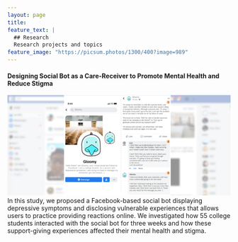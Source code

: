 ```yaml
---
layout: page
title: 
feature_text: |
  ## Research
  Research projects and topics
feature_image: "https://picsum.photos/1300/400?image=989"
---
```


#### Designing Social Bot as a Care-Receiver to Promote Mental Health and Reduce Stigma
![My helpful screenshot](/assets/gloomy-01.png)
In this study, we proposed a Facebook-based social bot displaying depressive symptoms and disclosing vulnerable experiences that allows users to practice providing reactions online. We investigated how 55 college students interacted with the social bot for three weeks and how these support-giving experiences affected their mental health and stigma.
